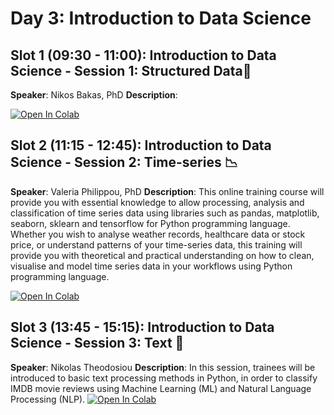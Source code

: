 # Day 3: Introduction to Data Science

## Slot 1 (09:30 - 11:00): Introduction to Data Science - Session 1: Structured Data:open_file_folder:
**Speaker**: Nikos Bakas, PhD
**Description**:

[![Open In Colab](https://colab.research.google.com/assets/colab-badge.svg)](https://colab.research.google.com)

## Slot 2 (11:15 - 12:45): Introduction to Data Science - Session 2: Time-series :chart_with_downwards_trend:
**Speaker**:  Valeria Philippou, PhD
**Description**:
This online training course will provide you with essential knowledge to allow processing, analysis and classification of time series data using libraries such as pandas, matplotlib, seaborn, sklearn and tensorflow for Python programming language. Whether you wish to analyse weather records, healthcare data or stock price, or understand patterns of your time-series data, this training will provide you with theoretical and practical understanding on how to clean, visualise and model time series data in your workflows using Python programming language.

[![Open In Colab](https://colab.research.google.com/assets/colab-badge.svg)](https://colab.research.google.com/drive/1Joxgiq5Q9pjryuAXoeDeqe6yRPrQCB7Z?usp=sharing)

## Slot 3 (13:45 - 15:15): Introduction to Data Science - Session 3: Text :page_with_curl:
**Speaker**:  Nikolas Theodosiou 
**Description**:
In this session, trainees will be introduced to basic text processing methods in Python, in order to classify IMDB movie reviews using Machine Learning (ML) and Natural Language Processing (NLP).
[![Open In Colab](https://colab.research.google.com/assets/colab-badge.svg)](https://colab.research.google.com/drive/1MrbQYXp-hmVnHN4uvs-2oLgHfxsi_7nR?usp=sharing)
